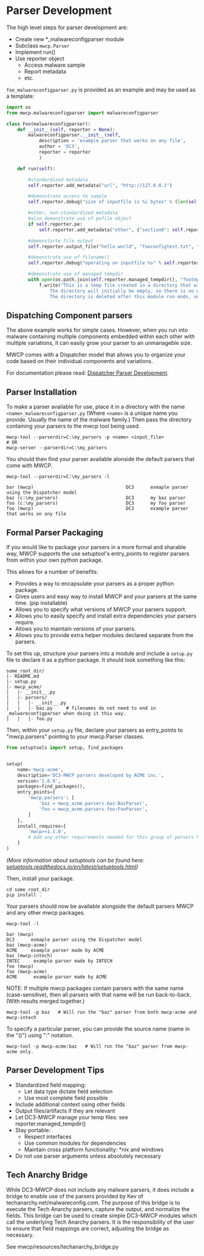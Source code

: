 # Parser Development

The high level steps for parser development are:

- Create new *_malwareconfigparser module
- Subclass `mwcp.Parser`
- Implement run()
- Use reporter object
  - Access malware sample
  - Report metadata
  - etc.

`foo_malwareconfigparser.py` is provided as an example and may be used as a template:


```python
import os
from mwcp.malwareconfigparser import malwareconfigparser

class Foo(malwareconfigparser):
    def __init__(self, reporter = None):
        malwareconfigparser.__init__(self,
            description = 'example parser that works on any file',
            author = 'DC3',
            reporter = reporter
            )

    def run(self):

        #standardized metadata
        self.reporter.add_metadata("url", "http://127.0.0.1")

        #demonstrate access to sample
        self.reporter.debug("size of inputfile is %i bytes" % (len(self.reporter.data)))

        #other, non-standardized metadata
        #also demonstrate use of pefile object
        if self.reporter.pe:
            self.reporter.add_metadata("other", {"section0": self.reporter.pe.sections[0].Name.rstrip('\x00')})

        #demonstarte file output
        self.reporter.output_file("hello world", "fooconfigtest.txt", "example output file")

        #demonstrate use of filename()
        self.reporter.debug("operating on inputfile %s" % self.reporter.filename())

        #demonstrate use of managed tempdir
        with open(os.path.join(self.reporter.managed_tempdir(), "footmp.txt"), "w") as f:
            f.write("This is a temp file created in a directory that will be managed by the mwcp framework. \
                The directory will initially be empty, so there is no worry about name collisions. \
                The directory is deleted after this module run ends, unless tempcleanup is disabled.")

```

## Dispatching Component parsers
The above example works for simple cases. However, when you run into malware containing multiple components
embedded within each other with multiple variations, it can easily grow your parser to an unmanageble size.

MWCP comes with a Dispatcher model that allows you to organize your code based on their individual components
and variations.

For documentation please read: [Dispatcher Parser Development](DispatcherParserDevelopment.md).


## Parser Installation
To make a parser available for use, place it in a directory with the name `<name>_malwareconfigparser.py` (Where `<name>` is a unique name you provide. Usually the name of the malware family.)
Then pass the directory containing your parsers to the mwcp tool being used.
```
mwcp-tool --parserdir=C:\my_parsers -p <name> <input_file>
# OR
mwcp-server --parserdir=C:\my_parsers
```

You should then find your parser available alonside the default parsers that come with MWCP.
```
mwcp-tool --parserdir=C:\my_parsers -l
```

```
bar (mwcp)                                  DC3      exmaple parser using the Dispatcher model
baz (c:\my_parsers)                         DC3      my baz parser
foo (c:\my_parsers)                         DC3      my foo parser
foo (mwcp)                                  DC3      example parser that works on any file
```

## Formal Parser Packaging
If you would like to package your parsers in a more formal and sharable way,
MWCP supports the use setuptool's entry_points to register parsers from within
your own python package.

This allows for a number of benefits:
- Provides a way to encapsulate your parsers as a proper python package.
- Gives users and easy way to install MWCP and your parsers at the same time. (pip installable)
- Allows you to specify what versions of MWCP your parsers support.
- Allows you to easily specify and install extra dependencies your parsers require.
- Allows you to maintain versions of your parsers.
- Allows you to provide extra helper modules declared separate from the parsers.

To set this up, structure your parsers into a module and include a `setup.py` file to declare it as a python package. It should look something like this:
```
some_root_dir/
|- README.md
|- setup.py
|- mwcp_acme/
|   |- __init__.py
|   |- parsers/
|   |   |- __init__.py
|   |   |- baz.py     # filenames do not need to end in _malwareconfigparser when doing it this way.
|   |   |- foo.py
```

Then, within your `setup.py` file, declare your parsers as entry_points to "mwcp.parsers" pointing
to your mwcp.Parser classes.
```python
from setuptools import setup, find_packages


setup(
    name='mwcp-acme',
    description='DC3-MWCP parsers developed by ACME inc.',
    version='1.0.0',
    packages=find_packages(),
    entry_points={
        'mwcp.parsers': [
            'baz = mwcp_acme.parsers.baz:BazParser',
            'foo = mwcp_acme.parsers.foo:FooParser',
        ]
    },
    install_requires=[
        'mwcp>=1.1.0',
        # Add any other requirements needed for this group of parsers here.
    ]
)
```

*(More information about setuptools can be found here: [setuptools.readthedocs.io/en/latest/setuptools.html]())*

Then, install your package.
```
cd some_root_dir
pip install .
```

Your parsers should now be available alongside the default parsers MWCP and any other mwcp packages.
```
mwcp-tool -l
```
```
bar (mwcp)                                                             DC3      exmaple parser using the Dispatcher model
baz (mwcp-acme)                                                        ACME     example parser made by ACME
baz (mwcp-intech)                                                      INTEC     example parser made by INTECH
foo (mwcp)
foo (mwcp-acme)                                                        ACME      example parser made by ACME
```

NOTE: If multiple mwcp packages contain parsers with the same name (case-sensitive), then all parsers with that name will be run back-to-back. (With results merged together.)
```
mwcp-tool -p baz   # Will run the "baz" parser from both mwcp-acme and mwcp-intech
```

To specify a particular parser, you can provide the source name (name in the "()") using ":" notation.
```
mwcp-tool -p mwcp-acme:baz   # Will run the "baz" parser from mwcp-acme only.
```



## Parser Development Tips
- Standardized field mapping:
  - Let data type dictate field selection
  - Use most complete field possible
- Include additional context using other fields
- Output files/artifacts if they are relevant
- Let DC3-MWCP manage your temp files: see reporter.managed_tempdir()
- Stay portable:
  - Respect interfaces
  - Use common modules for dependencies
  - Maintain cross platform functionality: *nix and windows
- Do not use parser arguments unless absolutely necessary

## Tech Anarchy Bridge

While DC3-MWCP does not include any malware parsers, it does include a bridge to enable use
of the parsers provided by Kev of techanarchy.net/malwareconfig.com. The purpose
of this bridge is to execute the Tech Anarchy parsers, capture the output, and normalize
the fields. This bridge can be used to create simple DC3-MWCP modules which call the underlying
Tech Anarchy parsers. It is the responsibility of the user to ensure that field mappings are
correct, adjusting the bridge as necessary.

See mwcp/resources/techanarchy_bridge.py